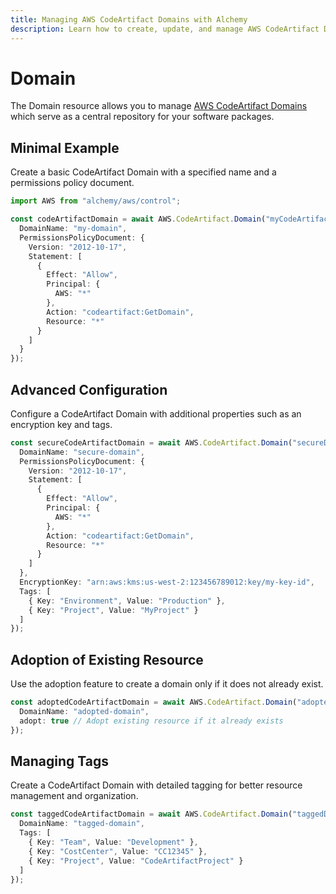 ```yaml
---
title: Managing AWS CodeArtifact Domains with Alchemy
description: Learn how to create, update, and manage AWS CodeArtifact Domains using Alchemy Cloud Control.
---
```


# Domain

The Domain resource allows you to manage [AWS CodeArtifact Domains](https://docs.aws.amazon.com/codeartifact/latest/userguide/) which serve as a central repository for your software packages.

## Minimal Example

Create a basic CodeArtifact Domain with a specified name and a permissions policy document.

```ts
import AWS from "alchemy/aws/control";

const codeArtifactDomain = await AWS.CodeArtifact.Domain("myCodeArtifactDomain", {
  DomainName: "my-domain",
  PermissionsPolicyDocument: {
    Version: "2012-10-17",
    Statement: [
      {
        Effect: "Allow",
        Principal: {
          AWS: "*"
        },
        Action: "codeartifact:GetDomain",
        Resource: "*"
      }
    ]
  }
});
```

## Advanced Configuration

Configure a CodeArtifact Domain with additional properties such as an encryption key and tags.

```ts
const secureCodeArtifactDomain = await AWS.CodeArtifact.Domain("secureDomain", {
  DomainName: "secure-domain",
  PermissionsPolicyDocument: {
    Version: "2012-10-17",
    Statement: [
      {
        Effect: "Allow",
        Principal: {
          AWS: "*"
        },
        Action: "codeartifact:GetDomain",
        Resource: "*"
      }
    ]
  },
  EncryptionKey: "arn:aws:kms:us-west-2:123456789012:key/my-key-id",
  Tags: [
    { Key: "Environment", Value: "Production" },
    { Key: "Project", Value: "MyProject" }
  ]
});
```

## Adoption of Existing Resource

Use the adoption feature to create a domain only if it does not already exist.

```ts
const adoptedCodeArtifactDomain = await AWS.CodeArtifact.Domain("adoptedDomain", {
  DomainName: "adopted-domain",
  adopt: true // Adopt existing resource if it already exists
});
```

## Managing Tags

Create a CodeArtifact Domain with detailed tagging for better resource management and organization.

```ts
const taggedCodeArtifactDomain = await AWS.CodeArtifact.Domain("taggedDomain", {
  DomainName: "tagged-domain",
  Tags: [
    { Key: "Team", Value: "Development" },
    { Key: "CostCenter", Value: "CC12345" },
    { Key: "Project", Value: "CodeArtifactProject" }
  ]
});
```